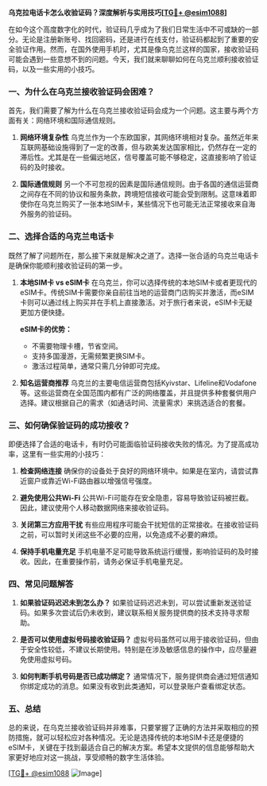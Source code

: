 **乌克拉电话卡怎么收验证码？深度解析与实用技巧[[TG💪+ @esim1088](https://t.me/s/esim1088)]**

在如今这个高度数字化的时代，验证码几乎成为了我们日常生活中不可或缺的一部分。无论是注册新账号、找回密码，还是进行在线支付，验证码都起到了重要的安全验证作用。然而，在国外使用手机时，尤其是像乌克兰这样的国家，接收验证码可能会遇到一些意想不到的问题。今天，我们就来聊聊如何在乌克兰顺利接收验证码，以及一些实用的小技巧。

### 一、为什么在乌克兰接收验证码会困难？

首先，我们需要了解为什么在乌克兰接收验证码会成为一个问题。这主要与两个方面有关：网络环境和国际通信规则。

1. **网络环境复杂性**
   乌克兰作为一个东欧国家，其网络环境相对复杂。虽然近年来互联网基础设施得到了一定的改善，但与欧美发达国家相比，仍然存在一定的滞后性。尤其是在一些偏远地区，信号覆盖可能不够稳定，这直接影响了验证码的及时接收。

2. **国际通信规则**
   另一个不可忽视的因素是国际通信规则。由于各国的通信运营商之间存在不同的协议和服务条款，跨境短信接收可能会受到限制。这意味着即使你在乌克兰购买了一张本地SIM卡，某些情况下也可能无法正常接收来自海外服务的验证码。

### 二、选择合适的乌克兰电话卡

既然了解了问题所在，那么接下来就是解决之道了。选择一张合适的乌克兰电话卡是确保你能顺利接收验证码的第一步。

1. **本地SIM卡 vs eSIM卡**
   在乌克兰，你可以选择传统的本地SIM卡或者更现代的eSIM卡。传统SIM卡需要你亲自前往当地的运营商门店购买并激活，而eSIM卡则可以通过线上购买并在手机上直接激活。对于旅行者来说，eSIM卡无疑更加方便快捷。

   **eSIM卡的优势：**
   - 不需要物理卡槽，节省空间。
   - 支持多国漫游，无需频繁更换SIM卡。
   - 激活过程简单，通常只需几分钟即可完成。

2. **知名运营商推荐**
   乌克兰的主要电信运营商包括Kyivstar、Lifeline和Vodafone等。这些运营商在全国范围内都有广泛的网络覆盖，并且提供多种套餐供用户选择。建议根据自己的需求（如通话时间、流量需求）来挑选适合的套餐。

### 三、如何确保验证码的成功接收？

即便选择了合适的电话卡，有时仍可能面临验证码接收失败的情况。为了提高成功率，这里有一些实用的小技巧：

1. **检查网络连接**
   确保你的设备处于良好的网络环境中。如果是在室内，请尝试靠近窗户或靠近Wi-Fi路由器以增强信号强度。

2. **避免使用公共Wi-Fi**
   公共Wi-Fi可能存在安全隐患，容易导致验证码被拦截。因此，建议使用个人移动数据网络来接收验证码。

3. **关闭第三方应用干扰**
   有些应用程序可能会干扰短信的正常接收。在接收验证码之前，可以暂时关闭这些不必要的应用，以免造成不必要的麻烦。

4. **保持手机电量充足**
   手机电量不足可能导致系统运行缓慢，影响验证码的及时接收。因此，在重要操作前，请务必保证手机电量充足。

### 四、常见问题解答

1. **如果验证码迟迟未到怎么办？**
   如果验证码迟迟未到，可以尝试重新发送验证码。如果多次尝试后仍未收到，建议联系相关服务提供商的技术支持寻求帮助。

2. **是否可以使用虚拟号码接收验证码？**
   虚拟号码虽然可以用于接收验证码，但由于安全性较低，不建议长期使用。特别是在涉及敏感信息的操作中，应尽量避免使用虚拟号码。

3. **如何判断手机号码是否已成功绑定？**
   通常情况下，服务提供商会通过短信通知你绑定成功的消息。如果没有收到此类通知，可以登录账户查看绑定状态。

### 五、总结

总的来说，在乌克兰接收验证码并非难事，只要掌握了正确的方法并采取相应的预防措施，就可以轻松应对各种情况。无论是选择传统的本地SIM卡还是便捷的eSIM卡，关键在于找到最适合自己的解决方案。希望本文提供的信息能够帮助大家更好地应对这一挑战，享受顺畅的数字生活体验。

[[TG💪+ @esim1088](https://t.me/s/esim1088) ![Image](https://i.postimg.cc/4NQfJmqS/Snipaste-2025-05-13-00-14-12.png)]